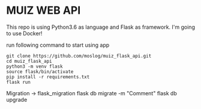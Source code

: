 # MUIZ WEB API

This repo is using Python3.6 as language and Flask as framework.
I'm going to use Docker!

run following command to start using app
```
git clone https://github.com/moslog/muiz_flask_api.git
cd muiz_flask_api
python3 -m venv flask
source flask/bin/activate
pip install -r requirements.txt
flask run
```

Migration -> flask_migration
flask db migrate -m "Comment"
flask db upgrade

